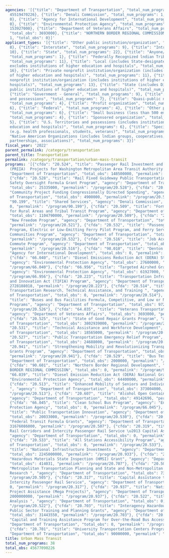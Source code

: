 ```yaml
---
agencies: '[{"title": "Department of Transportation", "total_num_programs": 30, "total_obs":
  45519470226}, {"title": "Denali Commission", "total_num_programs": 1, "total_obs":
  0}, {"title": "Agency for International Development", "total_num_programs": 1, "total_obs":
  0}, {"title": "Environmental Protection Agency", "total_num_programs": 4, "total_obs":
  153927000}, {"title": "Department of Veterans Affairs", "total_num_programs": 1,
  "total_obs": 3693000}, {"title": "NORTHERN BORDER REGIONAL COMMISSION", "total_num_programs":
  1, "total_obs": 0}]'
applicant_types: '[{"title": "Other public institution/organization", "total_num_programs":
  8}, {"title": "Interstate", "total_num_programs": 9}, {"title": "Intrastate", "total_num_programs":
  10}, {"title": "State", "total_num_programs": 22}, {"title": "Anyone/general public",
  "total_num_programs": 1}, {"title": "Federally Recognized lndian Tribal Governments",
  "total_num_programs": 11}, {"title": "Local (includes State-designated lndian Tribes,
  excludes institutions of higher education and hospitals", "total_num_programs":
  16}, {"title": "Private nonprofit institution/organization (includes institutions
  of higher education and hospitals)", "total_num_programs": 11}, {"title": "Public
  nonprofit institution/organization (includes institutions of higher education and
  hospitals)", "total_num_programs": 13}, {"title": "State (includes District of Columbia,
  public institutions of higher education and hospitals)", "total_num_programs": 15},
  {"title": "Government - General", "total_num_programs": 9}, {"title": "U.S. Territories
  and possessions", "total_num_programs": 7}, {"title": "Quasi-public nonprofit institution/organization",
  "total_num_programs": 4}, {"title": "Profit organization", "total_num_programs":
  6}, {"title": "Federal", "total_num_programs": 4}, {"title": "Other private institutions/organizations",
  "total_num_programs": 6}, {"title": "Small business (less than 500 employees)",
  "total_num_programs": 4}, {"title": "Sponsored organization", "total_num_programs":
  5}, {"title": "U.S. Territories and possessions (includes institutions of higher
  education and hospitals)", "total_num_programs": 6}, {"title": "Specialized group
  (e.g. health professionals, students, veterans)", "total_num_programs": 2}, {"title":
  "Native American Organizations (includes lndian groups, cooperatives, corporations,
  partnerships, associations)", "total_num_programs": 3}]'
fiscal_year: '2022'
parent_permalink: /category/transportation
parent_title: Transportation
permalink: /category/transportation/urban-mass-transit
programs: '[{"cfda": "20.524", "title": "Passenger Rail Investment and Improvement
  (PRIIA)  Projects for Washington Metropolitan Area Transit Authority (WMATA)", "agency":
  "Department of Transportation", "total_obs": 148500000, "permalink": "/program/20.524"},
  {"cfda": "20.528", "title": "Rail Fixed Guideway Public Transportation System State
  Safety Oversight Formula Grant Program", "agency": "Department of Transportation",
  "total_obs": 25335000, "permalink": "/program/20.528"}, {"cfda": "20.534", "title":
  "Community Project Funding Congressionally Directed Spending", "agency": "Department
  of Transportation", "total_obs": 4900000, "permalink": "/program/20.534"}, {"cfda":
  "90.199", "title": "Shared Services", "agency": "Denali Commission", "total_obs":
  0, "permalink": "/program/90.199"}, {"cfda": "20.509", "title": "Formula Grants
  for Rural Areas and Tribal Transit Program", "agency": "Department of Transportation",
  "total_obs": 1104790000, "permalink": "/program/20.509"}, {"cfda": "20.521", "title":
  "New Freedom Program", "agency": "Department of Transportation", "total_obs": 0,
  "permalink": "/program/20.521"}, {"cfda": "20.532", "title": "Passenger Ferry Grant
  Program, Electric or Low-Emitting Ferry Pilot Program, and Ferry Service for Rural
  Communities Program", "agency": "Department of Transportation", "total_obs": 33069000,
  "permalink": "/program/20.532"}, {"cfda": "20.516", "title": "Job Access and Reverse
  Commute Program", "agency": "Department of Transportation", "total_obs": 190150,
  "permalink": "/program/20.516"}, {"cfda": "98.010", "title": "Denton Program", "agency":
  "Agency for International Development", "total_obs": 0, "permalink": "/program/98.010"},
  {"cfda": "66.040", "title": "Diesel Emissions Reduction Act (DERA) State Grants",
  "agency": "Environmental Protection Agency", "total_obs": 27600000, "permalink":
  "/program/66.040"}, {"cfda": "66.956", "title": "Targeted Airshed Grant Program",
  "agency": "Environmental Protection Agency", "total_obs": 61927000, "permalink":
  "/program/66.956"}, {"cfda": "20.223", "title": "Transportation Infrastructure Finance
  and Innovation Act (TIFIA) Program", "agency": "Department of Transportation", "total_obs":
  2728188018, "permalink": "/program/20.223"}, {"cfda": "20.514", "title": "Public
  Transportation Research, Technical Assistance, and Training ", "agency": "Department
  of Transportation", "total_obs": 0, "permalink": "/program/20.514"}, {"cfda": "20.526",
  "title": "Buses and Bus Facilities Formula, Competitive, and Low or No Emissions
  Programs", "agency": "Department of Transportation", "total_obs": 972930000, "permalink":
  "/program/20.526"}, {"cfda": "64.035", "title": "Veterans Transportation Program",
  "agency": "Department of Veterans Affairs", "total_obs": 3693000, "permalink": "/program/64.035"},
  {"cfda": "20.525", "title": "State of Good Repair Grants Program", "agency": "Department
  of Transportation", "total_obs": 3802939000, "permalink": "/program/20.525"}, {"cfda":
  "20.531", "title": "Technical Assistance and Workforce Development", "agency": "Department
  of Transportation", "total_obs": 18565000, "permalink": "/program/20.531"}, {"cfda":
  "20.527", "title": "Public Transportation Emergency Relief Program", "agency": "Department
  of Transportation", "total_obs": 24688000, "permalink": "/program/20.527"}, {"cfda":
  "20.941", "title": "Strengthening Mobility and Revolutionizing Transportation (SMART)
  Grants Program", "agency": "Department of Transportation", "total_obs": 94783781,
  "permalink": "/program/20.941"}, {"cfda": "20.529", "title": "Bus Testing", "agency":
  "Department of Transportation", "total_obs": 2000000, "permalink": "/program/20.529"},
  {"cfda": "90.601", "title": "Northern Border Regional Development", "agency": "NORTHERN
  BORDER REGIONAL COMMISSION", "total_obs": 0, "permalink": "/program/90.601"}, {"cfda":
  "66.039", "title": "Diesel Emission Reduction Act (DERA) National Grants", "agency":
  "Environmental Protection Agency", "total_obs": 64400000, "permalink": "/program/66.039"},
  {"cfda": "20.513", "title": "Enhanced Mobility of Seniors and Individuals with Disabilities
  ", "agency": "Department of Transportation", "total_obs": 373004000, "permalink":
  "/program/20.513"}, {"cfda": "20.607", "title": "Alcohol Open Container Requirements",
  "agency": "Department of Transportation", "total_obs": 49142696, "permalink": "/program/20.607"},
  {"cfda": "66.045", "title": "Clean School Bus Program", "agency": "Environmental
  Protection Agency", "total_obs": 0, "permalink": "/program/66.045"}, {"cfda": "20.530",
  "title": "Public Transportation Innovation", "agency": "Department of Transportation",
  "total_obs": 20033000, "permalink": "/program/20.530"}, {"cfda": "20.507", "title":
  "Federal Transit Formula Grants", "agency": "Department of Transportation", "total_obs":
  31676086000, "permalink": "/program/20.507"}, {"cfda": "20.319", "title": "High-Speed
  Rail Corridors and Intercity Passenger Rail Service \u2013 Capital Assistance Grants",
  "agency": "Department of Transportation", "total_obs": 0, "permalink": "/program/20.319"},
  {"cfda": "20.533", "title": "All Stations Accessibility Program", "agency": "Department
  of Transportation", "total_obs": 0, "permalink": "/program/20.533"}, {"cfda": "20.933",
  "title": "National Infrastructure Investments ", "agency": "Department of Transportation",
  "total_obs": 2245000000, "permalink": "/program/20.933"}, {"cfda": "20.707", "title":
  "Hazardous Materials State Inspection (HMSI) Grant", "agency": "Department of Transportation",
  "total_obs": 414031, "permalink": "/program/20.707"}, {"cfda": "20.505", "title":
  "Metropolitan Transportation Planning and State and Non-Metropolitan Planning and
  Research ", "agency": "Department of Transportation", "total_obs": 73469000, "permalink":
  "/program/20.505"}, {"cfda": "20.317", "title": "Capital Assistance to States -
  Intercity Passenger Rail Service", "agency": "Department of Transportation", "total_obs":
  0, "permalink": "/program/20.317"}, {"cfda": "20.937", "title": "National Infrastructure
  Project Assistance (Mega Projects)", "agency": "Department of Transportation", "total_obs":
  2000000000, "permalink": "/program/20.937"}, {"cfda": "20.522", "title": "Alternatives
  Analysis ", "agency": "Department of Transportation", "total_obs": 0, "permalink":
  "/program/20.522"}, {"cfda": "20.703", "title": "Interagency Hazardous Materials
  Public Sector Training and Planning Grants", "agency": "Department of Transportation",
  "total_obs": 31443550, "permalink": "/program/20.703"}, {"cfda": "20.518", "title":
  "Capital and Training Assistance Program for Over-the-Road Bus Accessibility", "agency":
  "Department of Transportation", "total_obs": 0, "permalink": "/program/20.518"},
  {"cfda": "20.701", "title": "University Transportation Centers Program", "agency":
  "Department of Transportation", "total_obs": 90000000, "permalink": "/program/20.701"}]'
title: Urban Mass Transit
total_num_programs: 38
total_obs: 45677090226
---
```

